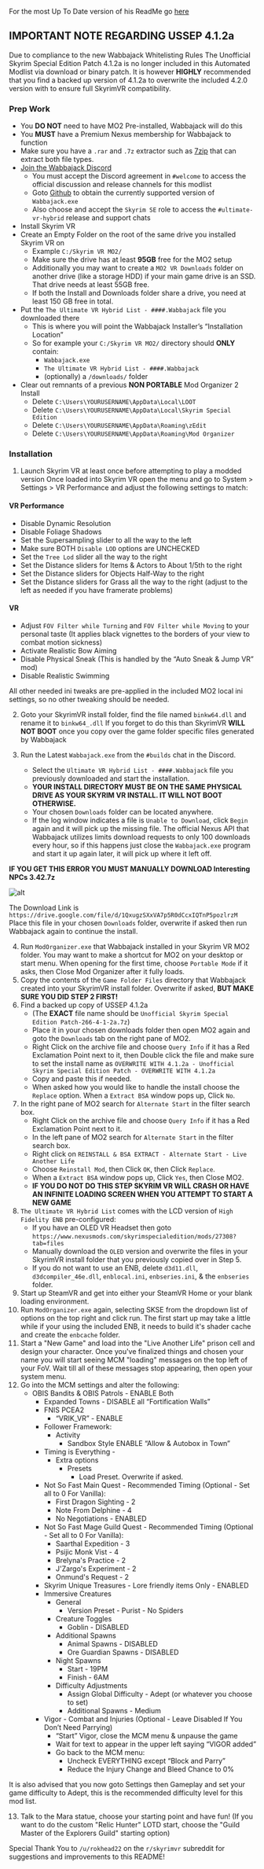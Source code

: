For the most Up To Date version of his ReadMe go [here](https://docs.google.com/document/d/1M-R9QlggTQgiMfeeMfOy5MlGKuVInDF_wPqs7-q6hrU)

## IMPORTANT NOTE REGARDING USSEP 4.1.2a

Due to compliance to the new Wabbajack Whitelisting Rules
The Unofficial Skyrim Special Edition Patch 4.1.2a is no longer included in this Automated Modlist via download or binary patch. It is however **HIGHLY** recommended that you find a backed up version of 4.1.2a to overwrite the included 4.2.0 version with to ensure full SkyrimVR compatibility.

### Prep Work

* You **DO NOT** need to have MO2 Pre-installed, Wabbajack will do this
* You **MUST** have a Premium Nexus membership for Wabbajack to function
* Make sure you have a `.rar` and `.7z` extractor such as [7zip](https://www.7-zip.org/) that can extract both file types.
* [Join the Wabbajack Discord](https://discord.gg/fS8ADEg)
  * You must accept the Discord agreement in `#welcome` to access the official discussion and release channels for this modlist
  * Goto [Github](https://github.com/wabbajack-tools/wabbajack/releases/tag/20191102.13) to obtain the currently supported version of `Wabbajack.exe`
  * Also choose and accept the `Skyrim SE` role to access the `#ultimate-vr-hybrid` release and support chats
* Install Skyrim VR
* Create an Empty Folder on the root of the same drive you installed Skyrim VR on
  * Example `C:/Skyrim VR MO2/`
  * Make sure the drive has at least **95GB** free for the MO2 setup
  * Additionally you may want to create a `MO2 VR Downloads` folder on another drive (like a storage HDD) if your main game drive is an SSD. That drive needs at least 55GB free.
  * If both the Install and Downloads folder share a drive, you need at least 150 GB free in total.
* Put the `The Ultimate VR Hybrid List - ####.Wabbajack` file you downloaded there
  * This is where you will point the Wabbajack Installer’s “Installation Location”
  * So for example your `C:/Skyrim VR MO2/` directory should **ONLY** contain:
    * `Wabbajack.exe`
    * `The Ultimate VR Hybrid List - ####.Wabbajack`
    * (optionally) a `/downloads/` folder
* Clear out remnants of a previous **NON PORTABLE** Mod Organizer 2 Install
  * Delete `C:\Users\YOURUSERNAME\AppData\Local\LOOT`
  * Delete `C:\Users\YOURUSERNAME\AppData\Local\Skyrim Special Edition`
  * Delete `C:\Users\YOURUSERNAME\AppData\Roaming\zEdit`
  * Delete `C:\Users\YOURUSERNAME\AppData\Roaming\Mod Organizer`

### Installation

1. Launch Skyrim VR at least once before attempting to play a modded version
Once loaded into Skyrim VR open the menu and go to System > Settings > VR Performance and adjust the following settings to match:

#### VR Performance

* Disable Dynamic Resolution
* Disable Foliage Shadows
* Set the Supersampling slider to all the way to the left
* Make sure BOTH `Disable LOD` options are UNCHECKED
* Set the `Tree Lod` slider all the way to the right
* Set the Distance sliders for Items & Actors to About 1/5th to the right
* Set the Distance sliders for Objects Half-Way to the right
* Set the Distance sliders for Grass all the way to the right (adjust to the left as needed if you have framerate problems)

#### VR

* Adjust `FOV Filter while Turning` and `FOV Filter while Moving` to your personal taste
(It applies black vignettes to the borders of your view to combat motion sickness)
* Activate Realistic Bow Aiming
* Disable Physical Sneak (This is handled by the “Auto Sneak & Jump VR” mod)
* Disable Realistic Swimming

All other needed ini tweaks are pre-applied in the included MO2 local ini settings, so no other tweaking should be needed.

2. Goto your SkyrimVR install folder, find the file named `binkw64.dll` and rename it to `binkw64_.dll`
If you forget to do this than SkyrimVR **WILL NOT BOOT** once you copy over the game folder specific files generated by Wabbajack

3. Run the Latest `Wabbajack.exe` from the `#builds` chat in the Discord.
    * Select the `Ultimate VR Hybrid List - ####.Wabbajack` file you previously downloaded and start the installation.
    * **YOUR INSTALL DIRECTORY MUST BE ON THE SAME PHYSICAL DRIVE AS YOUR SKYRIM VR INSTALL. IT WILL NOT BOOT OTHERWISE.**
    * Your chosen `Downloads` folder can be located anywhere.
    * If the log window indicates a file is `Unable to Download`, click `Begin` again and it will pick up the missing file. The official Nexus API that Wabbajack utilizes limits download requests to only 100 downloads every hour, so if this happens just close the `Wabbajack.exe` program and start it up again later, it will pick up where it left off.

**IF YOU GET THIS ERROR YOU MUST MANUALLY DOWNLOAD Interesting NPCs 3.42.7z**

![alt](https://i.ibb.co/y6XZqvp/unnamed.png)

The Download Link is `https://drive.google.com/file/d/1QxugzSXxVA7p5R0dCcxIQTnP5pozlrzM`
Place this file in your chosen `Downloads` folder, overwrite if asked then run Wabbajack again to continue the install.

4. Run `ModOrganizer.exe` that Wabbajack installed in your Skyrim VR MO2 folder. You may want to make a shortcut for MO2 on your desktop or start menu.
When opening for the first time, choose `Portable Mode` if it asks, then Close Mod Organizer after it fully loads.
5. Copy the contents of the `Game Folder Files` directory that Wabbajack created into your SkyrimVR install folder. Overwrite if asked, **BUT MAKE SURE YOU DID STEP 2 FIRST!**
6. Find a backed up copy of USSEP 4.1.2a
     * (The **EXACT** file name should be `Unofficial Skyrim Special Edition Patch-266-4-1-2a.7z`)
     * Place it in your chosen downloads folder then open MO2 again and goto the `Downloads` tab on the right pane of MO2.
     * Right Click on the archive file and choose `Query Info` if it has a Red Exclamation Point next to it, then Double click the file and make sure to set the install name as
`OVERWRITE WITH 4.1.2a - Unofficial Skyrim Special Edition Patch - OVERWRITE WITH 4.1.2a`
     * Copy and paste this if needed.
     * When asked how you would like to handle the install choose the `Replace` option.
When a `Extract BSA` window pops up, Click `No`.
7. In the right pane of MO2 search for `Alternate Start` in the filter search box.
     * Right Click on the archive file and choose `Query Info` if it has a Red Exclamation Point next to it.
     * In the left pane of MO2 search for `Alternate Start` in the filter search box.
     * Right click on `REINSTALL & BSA EXTRACT - Alternate Start - Live Another Life`
     * Choose `Reinstall Mod`, then Click `OK`, then Click `Replace`.
     * When a `Extract BSA` window pops up, Click `Yes`, then Close MO2.
     * **IF YOU DO NOT DO THIS STEP SKYRIM VR WILL CRASH OR HAVE AN INFINITE LOADING SCREEN WHEN YOU ATTEMPT TO START A NEW GAME**
8. `The Ultimate VR Hybrid List` comes with the LCD version of `High Fidelity ENB` pre-configured:
    * If you have an OLED VR Headset then goto `https://www.nexusmods.com/skyrimspecialedition/mods/27308?tab=files`
    * Manually download the `OLED` version and overwrite the files in your SkyrimVR install folder that you previously copied over in Step 5.
    * If you do not want to use an ENB, delete `d3d11.dll`, `d3dcompiler_46e.dll`, `enblocal.ini`, `enbseries.ini`, & the `enbseries` folder.
9. Start up SteamVR and get into either your SteamVR Home or your blank loading environment.
10. Run `ModOrganizer.exe` again, selecting SKSE from the dropdown list of options on the top right and click run.
The first start up may take a little while if your using the included ENB, it needs to build it's shader cache and create the `enbcache` folder.
11. Start a "New Game" and load into the "Live Another Life" prison cell and design your character.
Once you've finalized things and chosen your name you will start seeing MCM "loading" messages on the top left of your FoV.
Wait till all of these messages stop appearing, then open your system menu.
12. Go into the MCM settings and alter the following:
    * OBIS Bandits & OBIS Patrols - ENABLE Both
       * Expanded Towns - DISABLE all “Fortification Walls”
       * FNIS PCEA2
          * “VRIK_VR” - ENABLE
       * Follower Framework: 
          * Activity
             * Sandbox Style
    ENABLE “Allow & Autobox in Town”
       * Timing is Everything - 
          * Extra options
             * Presets
                * Load Preset. Overwrite if asked.
       * Not So Fast Main Quest - Recommended Timing (Optional - Set all to 0 For Vanilla):
          * First Dragon Sighting - 2
          * Note From Delphine - 4
          * No Negotiations - ENABLED
       * Not So Fast Mage Guild Quest - Recommended Timing (Optional - Set all to 0 For Vanilla):
          * Saarthal Expedition - 3
          * Psijic Monk Vist - 4
          * Brelyna's Practice - 2
          * J'Zargo's Experiment - 2
          * Onmund's Request - 2
       * Skyrim Unique Treasures - Lore friendly items Only - ENABLED
       * Immersive Creatures
          * General
             * Version Preset - Purist - No Spiders
          * Creature Toggles
             * Goblin - DISABLED
          * Additional Spawns
             * Animal Spawns - DISABLED
             * Ore Guardian Spawns - DISABLED
          * Night Spawns
             * Start - 19PM
             * Finish - 6AM
          * Difficulty Adjustments
             * Assign Global Difficulty - Adept (or whatever you choose to set)
             * Additional Spawns - Medium
       * Vigor - Combat and Injuries (Optional - Leave Disabled If You Don’t Need Parrying)
          * “Start” Vigor, close the MCM menu & unpause the game
          * Wait for text to appear in the upper left saying “VIGOR added”
          * Go back to the MCM menu:
             * Uncheck EVERYTHING except “Block and Parry”
             * Reduce the Injury Change and Bleed Chance to 0%

It is also advised that you now goto Settings then Gameplay and set your game difficulty to Adept, this is the recommended difficulty level for this mod list.

13. Talk to the Mara statue, choose your starting point and have fun!
(If you want to do the custom "Relic Hunter" LOTD start, choose the "Guild Master of the Explorers Guild" starting option)

Special Thank You to `/u/rokhead22` on the `r/skyrimvr` subreddit for suggestions and improvements to this README!
